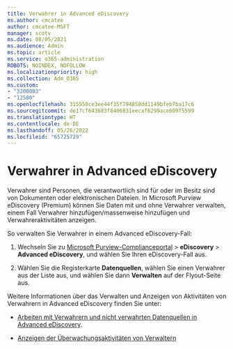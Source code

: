 ```yaml
---
title: Verwahrer in Advanced eDiscovery
ms.author: cmcatee
author: cmcatee-MSFT
manager: scotv
ms.date: 08/05/2021
ms.audience: Admin
ms.topic: article
ms.service: o365-administration
ROBOTS: NOINDEX, NOFOLLOW
ms.localizationpriority: high
ms.collection: Adm_O365
ms.custom:
- "3200003"
- "12580"
ms.openlocfilehash: 315550ce3ee44f35f794858dd1149bfeb7ba17c6
ms.sourcegitcommit: de17cf643683f8406831eecaf6299ace609f5599
ms.translationtype: HT
ms.contentlocale: de-DE
ms.lasthandoff: 05/26/2022
ms.locfileid: "65725729"
---
```

# <a name="custodians-in-advanced-ediscovery"></a>Verwahrer in Advanced eDiscovery

Verwahrer sind Personen, die verantwortlich sind für oder im Besitz sind von Dokumenten oder elektronischen Dateien. In Microsoft Purview eDiscovery (Premium) können Sie Daten mit und ohne Verwahrer verwalten, einem Fall Verwahrer hinzufügen/massenweise hinzufügen und Verwahreraktivitäten anzeigen.

So verwalten Sie Verwahrer in einem Advanced eDiscovery-Fall:

1. Wechseln Sie zu [Microsoft Purview-Complianceportal](https://compliance.microsoft.com/) > **eDiscovery** > **Advanced eDiscovery**, und wählen Sie Ihren eDiscovery-Fall aus.

1. Wählen Sie die Registerkarte **Datenquellen**, wählen Sie einen Verwahrer aus der Liste aus, und wählen Sie dann **Verwalten** auf der Flyout-Seite aus.

Weitere Informationen über das Verwalten und Anzeigen von Aktivitäten von Verwahrern in Advanced eDiscovery finden Sie unter:

- [Arbeiten mit Verwahrern und nicht verwahrten Datenquellen in Advanced eDiscovery](https://docs.microsoft.com/microsoft-365/compliance/managing-custodians).

- [Anzeigen der Überwachungsaktivitäten von Verwaltern](https://docs.microsoft.com/microsoft-365/compliance/view-custodian-activity)
